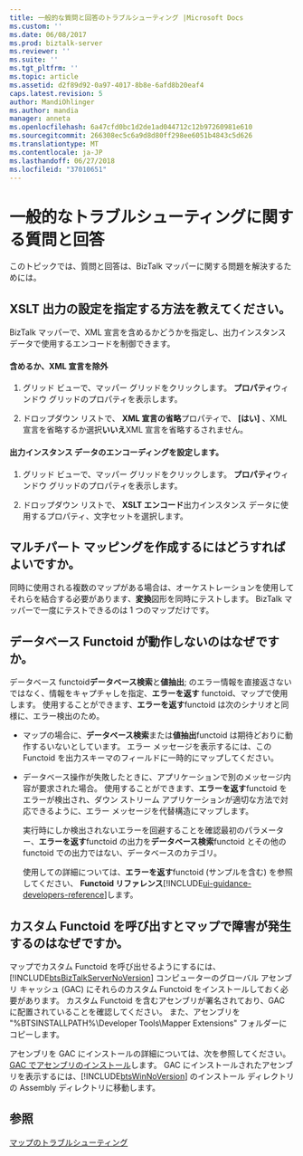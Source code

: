 ```yaml
---
title: 一般的な質問と回答のトラブルシューティング |Microsoft Docs
ms.custom: ''
ms.date: 06/08/2017
ms.prod: biztalk-server
ms.reviewer: ''
ms.suite: ''
ms.tgt_pltfrm: ''
ms.topic: article
ms.assetid: d2f89d92-0a97-4017-8b8e-6afd8b20eaf4
caps.latest.revision: 5
author: MandiOhlinger
ms.author: mandia
manager: anneta
ms.openlocfilehash: 6a47cfd0bc1d2de1ad044712c12b97260981e610
ms.sourcegitcommit: 266308ec5c6a9d8d80ff298ee6051b4843c5d626
ms.translationtype: MT
ms.contentlocale: ja-JP
ms.lasthandoff: 06/27/2018
ms.locfileid: "37010651"
---
```

# <a name="general-troubleshooting-questions-and-answers"></a>一般的なトラブルシューティングに関する質問と回答
このトピックでは、質問と回答は、BizTalk マッパーに関する問題を解決するためには。  
  
## <a name="how-do-i-specify-xslt-output-settings"></a>XSLT 出力の設定を指定する方法を教えてください。  
 BizTalk マッパーで、XML 宣言を含めるかどうかを指定し、出力インスタンス データで使用するエンコードを制御できます。  
  
#### <a name="include-or-exclude-an-xml-declaration"></a>含めるか、XML 宣言を除外  
  
1.  グリッド ビューで、マッパー グリッドをクリックします。 **プロパティ**ウィンドウ グリッドのプロパティを表示します。  
  
2.  ドロップダウン リストで、 **XML 宣言の省略**プロパティで、 **[はい]** 、XML 宣言を省略するか選択**いいえ**XML 宣言を省略するされません。  
  
#### <a name="set-encoding-for-output-instance-data"></a>出力インスタンス データのエンコーディングを設定します。  
  
1.  グリッド ビューで、マッパー グリッドをクリックします。 **プロパティ**ウィンドウ グリッドのプロパティを表示します。  
  
2.  ドロップダウン リストで、 **XSLT エンコード**出力インスタンス データに使用するプロパティ、文字セットを選択します。  
  
## <a name="how-do-i-create-multipart-mappings"></a>マルチパート マッピングを作成するにはどうすればよいですか。  
 同時に使用される複数のマップがある場合は、オーケストレーションを使用してそれらを結合する必要があります、**変換**図形を同時にテストします。 BizTalk マッパーで一度にテストできるのは 1 つのマップだけです。  
  
## <a name="why-isnt-my-database-functoid-working"></a>データベース Functoid が動作しないのはなぜですか。  
 データベース functoid**データベース検索**と**値抽出**; のエラー情報を直接返さないではなく、情報をキャプチャしを指定、**エラーを返す** functoid、マップで使用します。 使用することができます、**エラーを返す**functoid は次のシナリオと同様に、エラー検出のため。  
  
- マップの場合に、**データベース検索**または**値抽出**functoid は期待どおりに動作するいないとしています。 エラー メッセージを表示するには、この Functoid を出力スキーマのフィールドに一時的にマップしてください。  
  
- データベース操作が失敗したときに、アプリケーションで別のメッセージ内容が要求された場合。 使用することができます、**エラーを返す**functoid をエラーが検出され、ダウン ストリーム アプリケーションが適切な方法で対応できるように、エラー メッセージを代替構造にマップします。  
  
  実行時にしか検出されないエラーを回避することを確認最初のパラメーター、**エラーを返す**functoid の出力を**データベース検索**functoid とその他の functoid での出力ではない、データベースのカテゴリ。  
  
  使用しての詳細については、**エラーを返す**functoid (サンプルを含む) を参照してください、 **Functoid リファレンス**[!INCLUDE[ui-guidance-developers-reference](../includes/ui-guidance-developers-reference.md)]します。
  
## <a name="why-is-my-map-failing-when-calling-my-custom-functoid"></a>カスタム Functoid を呼び出すとマップで障害が発生するのはなぜですか。  
 マップでカスタム Functoid を呼び出せるようにするには、[!INCLUDE[btsBizTalkServerNoVersion](../includes/btsbiztalkservernoversion-md.md)] コンピューターのグローバル アセンブリ キャッシュ (GAC) にそれらのカスタム Functoid をインストールしておく必要があります。 カスタム Functoid を含むアセンブリが署名されており、GAC に配置されていることを確認してください。 また、アセンブリを "%BTSINSTALLPATH%\Developer Tools\Mapper Extensions" フォルダーにコピーします。  
  
 アセンブリを GAC にインストールの詳細については、次を参照してください。 [GAC でアセンブリのインストール](../core/assembly-installation-in-the-gac.md)します。 GAC にインストールされたアセンブリを表示するには、[!INCLUDE[btsWinNoVersion](../includes/btswinnoversion-md.md)] のインストール ディレクトリの Assembly ディレクトリに移動します。  
  
## <a name="see-also"></a>参照  
 [マップのトラブルシューティング](../core/troubleshooting-maps.md)